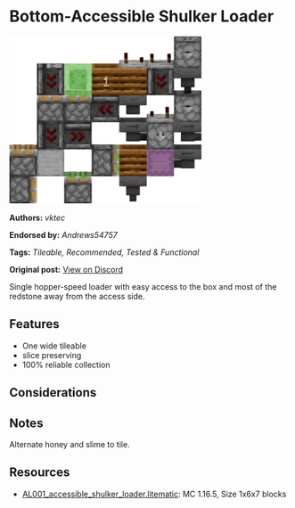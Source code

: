 # Bottom-Accessible Shulker Loader
<img alt="AL001_accessible_shulker_loader_render.png" src="images/AL001_accessible_shulker_loader_render.png?raw=1" height="300px">

**Authors:** *vktec*

**Endorsed by:** *Andrews54757*

**Tags:** *Tileable, Recommended, Tested & Functional*

**Original post:** [View on Discord](https://discord.com/channels/1375556143186837695/1392582196652675092)

Single hopper-speed loader with easy access to the box and most of the redstone away from the access side.
## Features
- One wide tileable
- slice preserving
- 100% reliable collection
## Considerations

## Notes
Alternate honey and slime to tile.

## Resources
- [AL001_accessible_shulker_loader.litematic](attachments/AL001_accessible_shulker_loader.litematic): MC 1.16.5, Size 1x6x7 blocks
